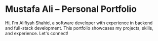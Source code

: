 # Mustafa Ali – Personal Portfolio

Hi, I'm Alifiyah Shahid, a software developer with experience in backend and full-stack development. This portfolio showcases my projects, skills, and experience. Let's connect!
